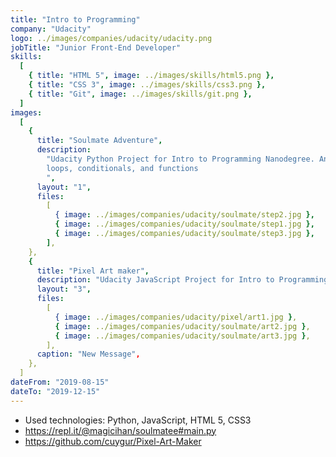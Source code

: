 ```yaml
---
title: "Intro to Programming"
company: "Udacity"
logo: ../images/companies/udacity/udacity.png
jobTitle: "Junior Front-End Developer"
skills:
  [
    { title: "HTML 5", image: ../images/skills/html5.png },
    { title: "CSS 3", image: ../images/skills/css3.png },
    { title: "Git", image: ../images/skills/git.png },
  ]
images:
  [
    {
      title: "Soulmate Adventure",
      description:
        "Udacity Python Project for Intro to Programming Nanodegree. An interactive game in Python using modules,
        loops, conditionals, and functions
        ",
      layout: "1",
      files:
        [
          { image: ../images/companies/udacity/soulmate/step2.jpg },
          { image: ../images/companies/udacity/soulmate/step1.jpg },
          { image: ../images/companies/udacity/soulmate/step3.jpg },
        ],
    },
    {
      title: "Pixel Art maker",
      description: "Udacity JavaScript Project for Intro to Programming Nanodegree where you can make art with pixel painting",
      layout: "3",
      files:
        [
          { image: ../images/companies/udacity/pixel/art1.jpg },
          { image: ../images/companies/udacity/soulmate/art2.jpg },
          { image: ../images/companies/udacity/soulmate/art3.jpg },
        ],
      caption: "New Message",
    },
  ]
dateFrom: "2019-08-15"
dateTo: "2019-12-15"
---
```


- Used technologies: Python, JavaScript, HTML 5, CSS3
- https://repl.it/@magicihan/soulmatee#main.py
- https://github.com/cuygur/Pixel-Art-Maker
